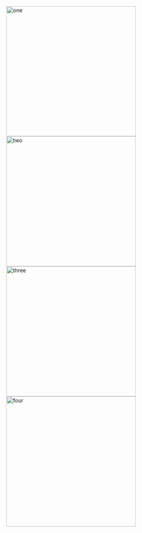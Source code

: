 <img width="344" alt="one" src="https://user-images.githubusercontent.com/49156359/142254692-8b648de3-aed9-4b44-a70e-7088c2c9f322.png">
<img width="344" alt="two" src="https://user-images.githubusercontent.com/49156359/142254713-688e3463-cc72-4caa-baeb-1c638f18680d.png">
<img width="344" alt="three" src="https://user-images.githubusercontent.com/49156359/142254756-4681988e-1313-4f42-ba44-a57d01d3c687.png">
<img width="344" alt="four" src="https://user-images.githubusercontent.com/49156359/142254768-26bc6d54-5588-41d5-96d5-8b7e899a3080.png">

